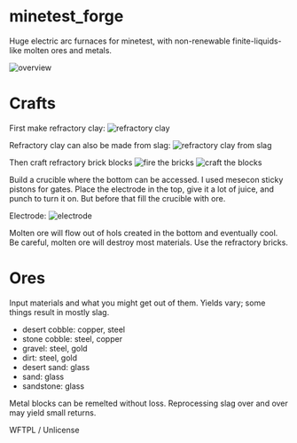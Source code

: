 # minetest_forge

Huge electric arc furnaces for minetest, with non-renewable finite-liquids-like molten ores and metals.


![overview](http://imgur.com/aP6cAvJ)


Crafts
======

First make refractory clay:
![refractory clay](http://imgur.com/EaeVof3)

Refractory clay can also be made from slag:
![refractory clay from slag](http://imgur.com/jmiuzXB)

Then craft refractory brick blocks
![fire the bricks](http://imgur.com/r34faDx)
![craft the blocks](http://imgur.com/k4YTehm)


Build a crucible where the bottom can be accessed. I used mesecon sticky pistons for gates.
Place the electrode in the top, give it a lot of juice, and punch to turn it on. But before that fill the crucible with ore.

Electrode:
![electrode](http://imgur.com/34udvpD)

Molten ore will flow out of hols created in the bottom and eventually cool. Be careful, molten ore will destroy most materials. Use the refractory bricks.

Ores
======
Input materials and what you might get out of them. Yields vary; some things result in mostly slag.

* desert cobble: copper, steel
* stone cobble: steel, copper
* gravel: steel, gold
* dirt: steel, gold
* desert sand: glass
* sand: glass
* sandstone: glass

Metal blocks can be remelted without loss. Reprocessing slag over and over may yield small returns.

WFTPL / Unlicense
